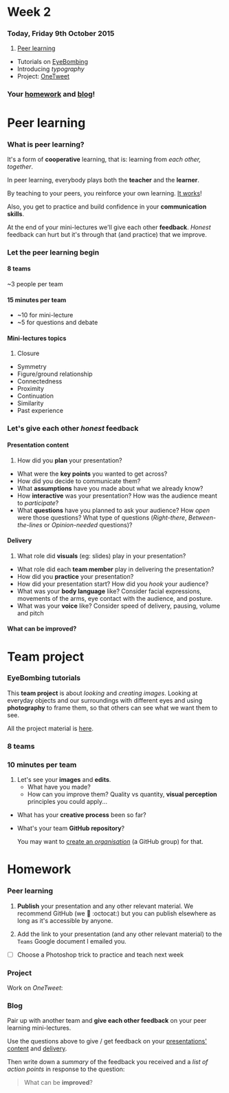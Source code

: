# Week 2

### Today, Friday 9th October 2015

1. [Peer learning](#peer-learning) 
* Tutorials on [EyeBombing](#team-project)   
* Introducing *typography* 
* Project: [OneTweet](#onetweet)

### Your [homework](#homework) and [blog](#blog)!


# Peer learning

### What is peer learning?

It's a form of **cooperative** learning, that is: learning from *each other, together*.

In peer learning, everybody plays both the **teacher** and the **learner**.

<!-- > Docendo discimus [By teaching, we learn] -->

<!-- teaching forces you to dig deep and truly learn -->

By teaching to your peers, you reinforce your own learning. [It works](http://visible-learning.org/hattie-ranking-influences-effect-sizes-learning-achievement/hattie-ranking-teaching-effects)!

Also, you get to practice and build confidence in your **communication skills**.

At the end of your mini-lectures we'll give each other **feedback**. *Honest* feedback can hurt but it's through that (and practice) that we improve.

<!--
**Intellectual scaffolding** should be provided by the teacher. Simply placing students in groups and telling them to *work together* is not going to automatically yield results. The teacher must consciously *orchestrate* the learning exercise and choose the *appropriate vehicle* for it. For instance:

* picking subjects for teams, raising questions/issues that prompt students towards more sophisticated levels of thinking
*  structuring the tasks that learners are going to perform, both independently and in class
* watching for and correcting mistakes 
* providing positive feedback and encouragement

**Affinity Groups**: groups of 4–5 students are each assigned particular tasks to work on outside of formal contact time. At the next formal meeting with the teacher, the sub-group, or a group representative, presents the sub-group’s findings to the whole tutorial group.

**Positive interdependence** emphasises the importance and uniqueness of each group member’s efforts while important cognitive activities and interpersonal dynamics are quietly at work. As students communicate with one another, they inevitably assume leadership roles, acquire conflict-managing skills, discuss and clarify concepts, and unravel the complexities of human relationships within a given context; this process enhances their learning outcomes.

Beware of *freeloaders*.
-->

### Let the peer learning begin

#### 8 teams

~3 people per team 

#### 15 minutes per team

* ~10 for mini-lecture 
* ~5 for questions and debate

#### Mini-lectures topics

1. Closure
* Symmetry
* Figure/ground relationship
* Connectedness 
* Proximity
* Continuation
* Similarity
* Past experience 

### Let's give each other *honest* **feedback**

#### Presentation **content**   
	
1. How did you **plan** your presentation?
* What were the **key points** you wanted to get across?
* How did you decide to communicate them?
* What **assumptions** have you made about what we already know?
* How **interactive** was your presentation? How was the audience meant to *participate*? 
* What **questions** have you planned to ask your audience? How *open* were those questions? What type of questions (*Right-there*, *Between-the-lines* or *Opinion-needed* questions)?
	
#### **Delivery**
	
1. What role did **visuals** (eg: slides) play in your presentation?
* What role did each **team member** play in delivering the presentation? 
* How did you **practice** your presentation?
* How did your presentation start? How did you *hook* your audience?
* What was your **body language** like? Consider facial expressions, movements of the arms, eye contact with the audience, and posture.
* What was your **voice** like? Consider speed of delivery, pausing, volume and pitch
	
#### What can be **improved**?

# Team project

### EyeBombing tutorials

This **team project** is about *looking* and *creating images*. Looking at everyday objects and our surroundings with different eyes and using **photography** to frame them, so that others can see what we want them to see.

All the project material is [here](../../projects/eye-bombing).

### 8 teams

### 10 minutes per team


1. Let's see your **images** and **edits**.  
	* What have you made?
	* How can you improve them? Quality vs quantity, **visual perception** principles you could apply...
* What has your **creative process** been so far?
	
	<!-- -->
* What's your team **GitHub repository**? 

	You may want to [create an *organisation*](https://github.com/organizations/new) (a GitHub group) for that. 





# Homework

### Peer learning

1. **Publish** your presentation and any other relevant material. We recommend GitHub (we :green_heart: :octocat:) but you can publish elsewhere as long as it's accessible by anyone.

2. Add the link to your presentation (and any other relevant material) to the `Teams` Google document I emailed you.

- [ ] Choose a Photoshop trick to practice and teach next week

### Project 

Work on *OneTweet*:

<!--* Pick one idea to finalise.
* Continue coding: push your experiments to the team GitHub repo.
* Document your research on your team GitHub repo wiki-->

### Blog 

Pair up with another team and **give each other feedback** on your peer learning mini-lectures. 

Use the questions above to give / get feedback on your [presentations' content](#presentation-content) and [delivery](#delivery).

Then write down a *summary* of the feedback you received and a *list of action points* in response to the question: 

> What can be **improved**?